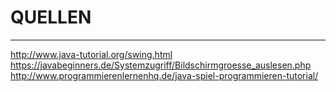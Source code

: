 # QUELLEN
----------------

http://www.java-tutorial.org/swing.html
https://javabeginners.de/Systemzugriff/Bildschirmgroesse_auslesen.php
http://www.programmierenlernenhq.de/java-spiel-programmieren-tutorial/
